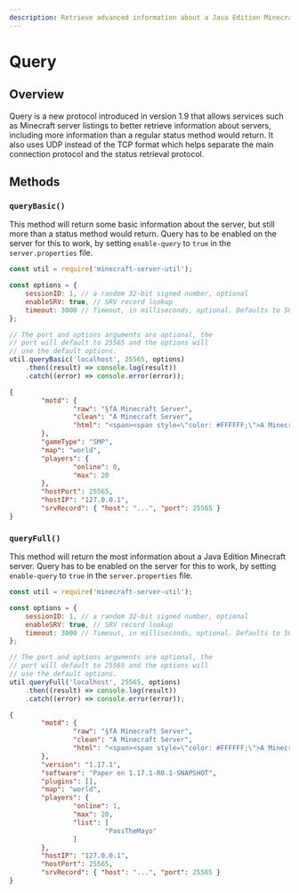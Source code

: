 ```yaml
---
description: Retrieve advanced information about a Java Edition Minecraft server.
---
```


# Query

## Overview

Query is a new protocol introduced in version 1.9 that allows services such as Minecraft server listings to better retrieve information about servers, including more information than a regular status method would return. It also uses UDP instead of the TCP format which helps separate the main connection protocol and the status retrieval protocol.

## Methods

### `queryBasic()`

This method will return some basic information about the server, but still more than a status method would return. Query has to be enabled on the server for this to work, by setting `enable-query` to `true` in the `server.properties` file.

```javascript
const util = require('minecraft-server-util');

const options = {
    sessionID: 1, // a random 32-bit signed number, optional
    enableSRV: true, // SRV record lookup
    timeout: 3000 // Timeout, in milliseconds, optional. Defaults to 5000.
};

// The port and options arguments are optional, the
// port will default to 25565 and the options will
// use the default options.
util.queryBasic('localhost', 25565, options)
    .then((result) => console.log(result))
    .catch((error) => console.error(error));
```

```json
{
        "motd": {
                "raw": "§fA Minecraft Server",
                "clean": "A Minecraft Server",
                "html": "<span><span style=\"color: #FFFFFF;\">A Minecraft Server</span></span>"
        },
        "gameType": "SMP",
        "map": "world",
        "players": {
                "online": 0,
                "max": 20
        },
        "hostPort": 25565,
        "hostIP": "127.0.0.1",
        "srvRecord": { "host": "...", "port": 25565 }
}
```

### `queryFull()`

This method will return the most information about a Java Edition Minecraft server. Query has to be enabled on the server for this to work, by setting `enable-query` to `true` in the `server.properties` file.

```javascript
const util = require('minecraft-server-util');

const options = {
    sessionID: 1, // a random 32-bit signed number, optional
    enableSRV: true, // SRV record lookup
    timeout: 3000 // Timeout, in milliseconds, optional. Defaults to 5000.
};

// The port and options arguments are optional, the
// port will default to 25565 and the options will
// use the default options.
util.queryFull('localhost', 25565, options)
    .then((result) => console.log(result))
    .catch((error) => console.error(error));
```

```json
{
        "motd": {
                "raw": "§fA Minecraft Server",
                "clean": "A Minecraft Server",
                "html": "<span><span style=\"color: #FFFFFF;\">A Minecraft Server</span></span>"
        },
        "version": "1.17.1",
        "software": "Paper on 1.17.1-R0.1-SNAPSHOT",
        "plugins": [],
        "map": "world",
        "players": {
                "online": 1,
                "max": 20,
                "list": [
                        "PassTheMayo"
                ]
        },
        "hostIP": "127.0.0.1",
        "hostPort": 25565,
        "srvRecord": { "host": "...", "port": 25565 }
}
```
